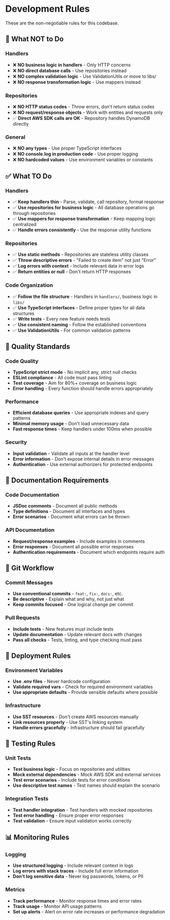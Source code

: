 # Development Rules

These are the non-negotiable rules for this codebase.

## 🚫 What NOT to Do

### Handlers
- ❌ **NO business logic in handlers** - Only HTTP concerns
- ❌ **NO direct database calls** - Use repositories instead
- ❌ **NO complex validation logic** - Use ValidationUtils or move to libs/
- ❌ **NO response transformation logic** - Use mappers instead

### Repositories
- ❌ **NO HTTP status codes** - Throw errors, don't return status codes
- ❌ **NO request/response objects** - Work with entities and requests only
- ✅ **Direct AWS SDK calls are OK** - Repository handles DynamoDB directly

### General
- ❌ **NO any types** - Use proper TypeScript interfaces
- ❌ **NO console.log in production code** - Use proper logging
- ❌ **NO hardcoded values** - Use environment variables or constants

## ✅ What TO Do

### Handlers
- ✅ **Keep handlers thin** - Parse, validate, call repository, format response
- ✅ **Use repositories for business logic** - All database operations go through repositories
- ✅ **Use mappers for response transformation** - Keep mapping logic centralized
- ✅ **Handle errors consistently** - Use the response utility functions

### Repositories
- ✅ **Use static methods** - Repositories are stateless utility classes
- ✅ **Throw descriptive errors** - "Failed to create item" not just "Error"
- ✅ **Log errors with context** - Include relevant data in error logs
- ✅ **Return entities or null** - Don't return HTTP responses

### Code Organization
- ✅ **Follow the file structure** - Handlers in `handlers/`, business logic in `libs/`
- ✅ **Use TypeScript interfaces** - Define proper types for all data structures
- ✅ **Write tests** - Every new feature needs tests
- ✅ **Use consistent naming** - Follow the established conventions
- ✅ **Use ValidationUtils** - For common validation patterns

## 🎯 Quality Standards

### Code Quality
- **TypeScript strict mode** - No implicit any, strict null checks
- **ESLint compliance** - All code must pass linting
- **Test coverage** - Aim for 80%+ coverage on business logic
- **Error handling** - Every function should handle errors appropriately

### Performance
- **Efficient database queries** - Use appropriate indexes and query patterns
- **Minimal memory usage** - Don't load unnecessary data
- **Fast response times** - Keep handlers under 100ms when possible

### Security
- **Input validation** - Validate all inputs at the handler level
- **Error information** - Don't expose internal details in error messages
- **Authentication** - Use external authorizers for protected endpoints

## 📝 Documentation Requirements

### Code Documentation
- **JSDoc comments** - Document all public methods
- **Type definitions** - Document all interfaces and types
- **Error scenarios** - Document what errors can be thrown

### API Documentation
- **Request/response examples** - Include examples in comments
- **Error responses** - Document all possible error responses
- **Authentication requirements** - Document which endpoints require auth

## 🔄 Git Workflow

### Commit Messages
- **Use conventional commits** - `feat:`, `fix:`, `docs:`, etc.
- **Be descriptive** - Explain what and why, not just what
- **Keep commits focused** - One logical change per commit

### Pull Requests
- **Include tests** - New features must include tests
- **Update documentation** - Update relevant docs with changes
- **Pass all checks** - Tests, linting, and type checking must pass

## 🚀 Deployment Rules

### Environment Variables
- **Use .env files** - Never hardcode configuration
- **Validate required vars** - Check for required environment variables
- **Use appropriate defaults** - Provide sensible defaults where possible

### Infrastructure
- **Use SST resources** - Don't create AWS resources manually
- **Link resources properly** - Use SST's linking system
- **Handle errors gracefully** - Infrastructure should fail gracefully

## 🧪 Testing Rules

### Unit Tests
- **Test business logic** - Focus on repositories and utilities
- **Mock external dependencies** - Mock AWS SDK and external services
- **Test error scenarios** - Include tests for error conditions
- **Use descriptive test names** - Test names should explain the scenario

### Integration Tests
- **Test handler integration** - Test handlers with mocked repositories
- **Test error handling** - Ensure proper error responses
- **Test validation** - Ensure input validation works correctly

## 📊 Monitoring Rules

### Logging
- **Use structured logging** - Include relevant context in logs
- **Log errors with stack traces** - Include full error information
- **Don't log sensitive data** - Never log passwords, tokens, or PII

### Metrics
- **Track performance** - Monitor response times and error rates
- **Track usage** - Monitor API usage patterns
- **Set up alerts** - Alert on error rate increases or performance degradation
